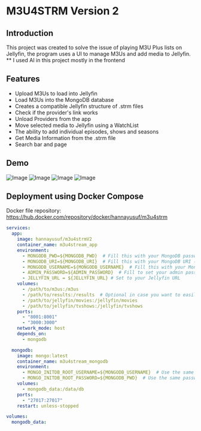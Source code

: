 
# M3U4STRM Version 2

## Introduction

This project was created to solve the issue of playing M3U Plus lists on Jellyfin, the program uses a UI to manage M3Us and add media to Jellyfin. 
** I used AI in this project mostly in the frontend



## Features

- Upload M3Us to load into Jellyfin
- Load M3Us into the MongoDB database 
- Creates a compatible Jellyfin structure of .strm files 
- Check if the provider's link works 
- Unload Providers from the app
- Move selected media to Jellyfin using a WatchList
- The ability to add individual episodes, shows and seasons
- Get Media Information from the .strm file
- Search bar and page



## Demo

![Image](https://i.ibb.co/znx0M5m/img1.png)
![Image](https://i.ibb.co/4Rgbw51/img2.png)
![Image](https://i.ibb.co/xhQM3tM/img3.png)
![Image](https://i.ibb.co/zx299Rm/img4.png)

## Deployment using Docker Compose
Docker file repository: https://hub.docker.com/repository/docker/hannayusuf/m3u4strm

```yaml
services:
  app:
    image: hannayusuf/m3u4strmV2
    container_name: m3u4stream_app
    environment:
      - MONGODB_PWD=${MONGODB_PWD}  # Fill this with your MongoDB password
      - MONGODB_URI=${MONGODB_URI}  # Fill this with your MongoDB URI (in this case m3u4stream_mongodb:27017)
      - MONGODB_USERNAME=${MONGODB_USERNAME}  # Fill this with your MongoDB username
      - ADMIN_PASSWORD=${ADMIN_PASSWORD}  # Fill to set your admin password to access the admin portal
      - JELLYFIN_URL = ${JELLYFIN_URL} # Set to your Jellyfin URL
    volumes:
      - /path/to/m3us:/m3us
      - /path/to/results:/results  # Optional in case you want to easily access the strm results
      - /path/to/jellyfin/movies:/jellyfin/movies
      - /path/to/jellyfin/tvshows:/jellyfin/tvshows
    ports:
      - "8001:8001"
      - "3000:3000"
    network_mode: host
    depends_on:
      - mongodb

  mongodb:
    image: mongo:latest
    container_name: m3u4stream_mongodb
    environment:
      - MONGO_INITDB_ROOT_USERNAME=${MONGODB_USERNAME}  # Use the same username as above
      - MONGO_INITDB_ROOT_PASSWORD=${MONGODB_PWD}  # Use the same password as above
    volumes:
      - mongodb_data:/data/db
    ports:
      - "27017:27017"
    restart: unless-stopped

volumes:
  mongodb_data:
  
```
